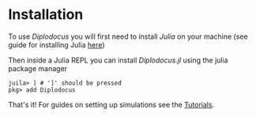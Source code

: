 # Installation

To use *Diplodocus* you will first need to install *Julia* on your machine (see guide for installing Julia [here](https://julialang.org/install/))

Then inside a Julia REPL you can install *Diplodocus.jl* using the julia package manager 
```julia-repl
juila> ] # ']' should be pressed
pkg> add Diplodocus
```

That's it! For guides on setting up simulations see the [Tutorials](@ref).
